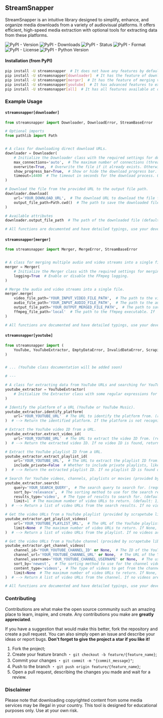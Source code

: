 ## StreamSnapper

StreamSnapper is an intuitive library designed to simplify, enhance, and organize media downloads from a variety of audiovisual platforms. It offers efficient, high-speed media extraction with optional tools for extracting data from these platforms.

![PyPI - Version](https://img.shields.io/pypi/v/streamsnapper?style=flat&logo=pypi&logoColor=blue&color=blue)
![PyPI - Downloads](https://img.shields.io/pypi/dm/streamsnapper?style=flat&logo=pypi&logoColor=blue&color=blue)
![PyPI - Status](https://img.shields.io/pypi/status/streamsnapper?style=flat&logo=pypi&logoColor=blue&color=blue)
![PyPI - Format](https://img.shields.io/pypi/format/streamsnapper?style=flat&logo=pypi&logoColor=blue&color=blue)
![PyPI - License](https://img.shields.io/pypi/l/streamsnapper?style=flat&logo=pypi&logoColor=blue&color=blue)
![PyPI - Python Version](https://img.shields.io/pypi/pyversions/streamsnapper?style=flat&logo=pypi&logoColor=blue&color=blue)

#### Installation (from PyPI)

```bash
pip install -U streamsnapper  # It does not have any features by default, but it can be extended with optional features
pip install -U streamsnapper[downloader]  # It has the feature of downloading online content with support for multiple simultaneous connections
pip install -U streamsnapper[merger]  # It has the feature of merging video files with audio files using FFmpeg (currently it does not need any dependencies)
pip install -U streamsnapper[youtube]  # It has advanced features to extract data from YouTube, with support for several other features
pip install -U streamsnapper[all]  # It has all features available at once
```

### Example Usage

#### `streamsnapper[downloader]`

```python
from streamsnapper import Downloader, DownloadError, StreamBaseError

# Optional imports
from pathlib import Path


# A class for downloading direct download URLs.
downloader = Downloader(
    # Initialize the Downloader class with the required settings for downloading a file.
    max_connections='auto',  # The maximum number of connections (threads) to use for downloading the file. (default: 'auto')
    overwrite=True,  # Overwrite the file if it already exists. Otherwise, a "_1", "_2", etc. suffix will be added. (default: True)
    show_progress_bar=True,  # Show or hide the download progress bar. (default: True)
    timeout=14400  # The timeout in seconds for the download process. Or None for no timeout. (default: 14400)
)

# Download the file from the provided URL to the output file path.
downloader.download(
    url='YOUR_DOWNLOAD_URL',  # The download URL to download the file from. (required)
    output_file_path=Path.cwd()  # The path to save the downloaded file to. If the path is a directory, the file name will be generated from the server response. If the path is a file, the file will be saved with the provided name. If not provided, the file will be saved to the current working directory (from pathlib.Path.cwd()). (default: Path.cwd())
)

# Available attributes
downloader.output_file_path  # The path of the downloaded file (default: None) (str)

# All functions are documented and have detailed typings, use your development IDE to learn more.

```

#### `streamsnapper[merger]`

```python
from streamsnapper import Merger, MergeError, StreamBaseError


# A class for merging multiple audio and video streams into a single file.
merger = Merger(
    # Initialize the Merger class with the required settings for merging audio and video streams.
    logging=True  # Enable or disable the FFmpeg logging.
)

# Merge the audio and video streams into a single file.
merger.merge(
    video_file_path='YOUR_INPUT_VIDEO_FILE_PATH',  # The path to the video file to merge. (required)
    audio_file_path='YOUR_INPUT_AUDIO_FILE_PATH',  # The path to the audio file to merge. (required)
    output_file_path='YOUR_OUTPUT_MERGED_FILE_PATH',  # The path to save the merged file to. (required)
    ffmpeg_file_path='local'  # The path to the ffmpeg executable. If 'local', the ffmpeg executable will be searched in the PATH environment variable. (default: 'local')
)

# All functions are documented and have detailed typings, use your development IDE to learn more.

```

#### `streamsnapper[youtube]`

```python
from streamsnapper import (
    YouTube, YouTubeExtractor, EmptyDataError, InvalidDataError, ScrapingError, DownloadError, MergeError, StreamBaseError
)


# ... (YouTube class documentation will be added soon)

# ---

# A class for extracting data from YouTube URLs and searching for YouTube videos.
youtube_extractor = YouTubeExtractor(
    # Initialize the Extractor class with some regular expressions for analyzing YouTube URLs.
)

# Identify the platform of a URL (YouTube or YouTube Music).
youtube_extractor.identify_platform(
    url='YOUR_YOUTUBE_URL'  # The URL to identify the platform from. (required)
)  # --> Return the identified platform. If the platform is not recognized, return None.

# Extract the YouTube video ID from a URL.
youtube_extractor.extract_video_id(
    url='YOUR_YOUTUBE_URL'  # The URL to extract the video ID from. (required)
)  # --> Return the extracted video ID. If no video ID is found, return None.

# Extract the YouTube playlist ID from a URL.
youtube_extractor.extract_playlist_id(
    url='YOUR_YOUTUBE_URL',  # The URL to extract the playlist ID from. (required)
    include_private=False  # Whether to include private playlists, like the mixes YouTube makes for you. (default: False)
)  # --> Return the extracted playlist ID. If no playlist ID is found or the playlist is private, return None.

# Search for YouTube videos, channels, playlists or movies (provided by scrapetube library).
youtube_extractor.search(
    query='YOUR_SEARCH_QUERY',  # The search query to search for. (required)
    sort_by='relevance',  # The sorting method to use for the search results. (default: 'relevance')
    results_type='video',  # The type of results to search for. (default: 'video')
    limit=1  # The maximum number of video URLs to return. (default: 1)
)  # --> Return a list of video URLs from the search results. If no videos are found, return None.

# Get the video URLs from a YouTube playlist (provided by scrapetube library).
youtube_extractor.get_playlist_videos(
    url='YOUR_YOUTUBE_PLAYLIST_URL',  # The URL of the YouTube playlist. (required)
    limit=None  # The maximum number of video URLs to return. If None, return all video URLs. (default: None)
)  # --> Return a list of video URLs from the playlist. If no videos are found or the playlist is private, return None.

# Get the video URLs from a YouTube channel (provided by scrapetube library).
youtube_extractor.get_channel_videos(
    channel_id='YOUR_YOUTUBE_CHANNEL_ID' or None,  # The ID of the YouTube channel. (default: None) ----------------------╲
    channel_url='YOUR_YOUTUBE_CHANNEL_URL' or None,  # The URL of the YouTube channel. (default: None) --------------------〉 You can only put one argument from these three.
    channel_username='YOUR_YOUTUBE_CHANNEL_USERNAME' or None,  # The username of the YouTube channel. (default: None) ----╱
    sort_by='newest',  # The sorting method to use for the channel videos. (default: 'newest')
    content_type='videos',  # The type of videos to get from the channel. (default: 'videos')
    limit=None  # The maximum number of video URLs to return. If None, return all video URLs. (default: None)
)  # --> Return A list of video URLs from the channel. If no videos are found or the channel is non-existent, return None.

# All functions are documented and have detailed typings, use your development IDE to learn more.

```

### Contributing

Contributions are what make the open source community such an amazing place to learn, inspire, and create. Any contributions you make are **greatly appreciated**.

If you have a suggestion that would make this better, fork the repository and create a pull request. You can also simply open an issue and describe your ideas or report bugs. **Don't forget to give the project a star if you like it!**

1. Fork the project;
2. Create your feature branch ・ `git checkout -b feature/{feature_name}`;
3. Commit your changes ・ `git commit -m "{commit_message}"`;
4. Push to the branch ・ `git push origin feature/{feature_name}`;
5. Open a pull request, describing the changes you made and wait for a review.

### Disclaimer

Please note that downloading copyrighted content from some media services may be illegal in your country. This tool is designed for educational purposes only. Use at your own risk.